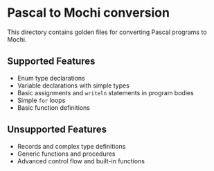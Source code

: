 # Pascal to Mochi conversion

This directory contains golden files for converting Pascal programs to Mochi.

## Supported Features
- Enum type declarations
- Variable declarations with simple types
- Basic assignments and `writeln` statements in program bodies
- Simple `for` loops
- Basic function definitions

## Unsupported Features
- Records and complex type definitions
- Generic functions and procedures
- Advanced control flow and built-in functions
